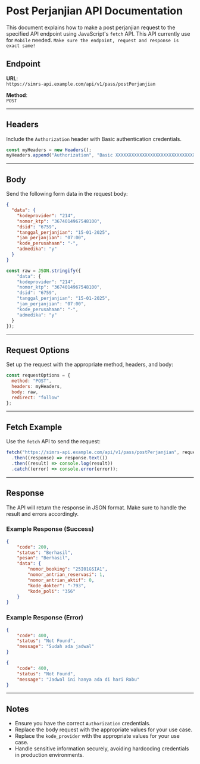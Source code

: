 
# Post Perjanjian API Documentation

This document explains how to make a post perjanjian request to the specified API endpoint using JavaScript's `fetch` API. 
 This API currently use for `Mobile` needed.
`Make sure the endpoint, request and response is exact same!`

## Endpoint

**URL**:  
`https://simrs-api.example.com/api/v1/pass/postPerjanjian`

**Method**:  
`POST`

---

## Headers

Include the `Authorization` header with Basic authentication credentials.

```javascript
const myHeaders = new Headers();
myHeaders.append("Authorization", "Basic XXXXXXXXXXXXXXXXXXXXXXXXXXXXXX");
```

---

## Body

Send the following form data in the request body:

```json
{
  "data": {
    "kodeprovider": "214",
    "nomor_ktp": "3674014967548100",
    "dsid": "6759",
    "tanggal_perjanjian": "15-01-2025",
    "jam_perjanjian": "07:00",
    "kode_perusahaan": "-",
    "admedika": "y"
  }
}
```

```javascript
const raw = JSON.stringify({
    "data": {
    "kodeprovider": "214",
    "nomor_ktp": "3674014967548100",
    "dsid": "6759",
    "tanggal_perjanjian": "15-01-2025",
    "jam_perjanjian": "07:00",
    "kode_perusahaan": "-",
    "admedika": "y"
  }
});
```

---

## Request Options

Set up the request with the appropriate method, headers, and body:

```javascript
const requestOptions = {
  method: "POST",
  headers: myHeaders,
  body: raw,
  redirect: "follow"
};
```

---

## Fetch Example

Use the `fetch` API to send the request:

```javascript
fetch("https://simrs-api.example.com/api/v1/pass/postPerjanjian", requestOptions)
  .then((response) => response.text())
  .then((result) => console.log(result))
  .catch((error) => console.error(error));
```

---

## Response

The API will return the response in JSON format. Make sure to handle the result and errors accordingly.

### Example Response (Success)
```json
{
    "code": 200,
    "status": "Berhasil",
    "pesan": "Berhasil",
    "data": {
        "nomor_booking": "25I01GSIA1",
        "nomor_antrian_reservasi": 1,
        "nomor_antrian_aktif": 0,
        "kode_dokter": "-793",
        "kode_poli": "356"
    }
}
```

### Example Response (Error)
```json
{
    "code": 400,
    "status": "Not Found",
    "message": "Sudah ada jadwal"
}
```
```json
{
    "code": 400,
    "status": "Not Found",
    "message": "Jadwal ini hanya ada di hari Rabu"
}
```

---

## Notes
- Ensure you have the correct `Authorization` credentials.
- Replace the body request with the appropriate values for your use case.
- Replace the `kode_provider` with the appropriate values for your use case.
- Handle sensitive information securely, avoiding hardcoding credentials in production environments.
